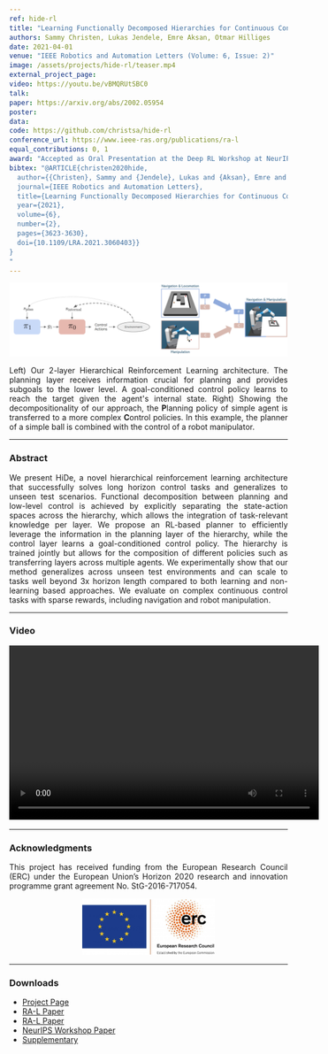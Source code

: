 ```yaml
---
ref: hide-rl
title: "Learning Functionally Decomposed Hierarchies for Continuous Control Tasks With Path Planning"
authors: Sammy Christen, Lukas Jendele, Emre Aksan, Otmar Hilliges
date: 2021-04-01
venue: "IEEE Robotics and Automation Letters (Volume: 6, Issue: 2)"
image: /assets/projects/hide-rl/teaser.mp4
external_project_page: 
video: https://youtu.be/vBMQRUtSBC0
talk: 
paper: https://arxiv.org/abs/2002.05954
poster: 
data: 
code: https://github.com/christsa/hide-rl
conference_url: https://www.ieee-ras.org/publications/ra-l
equal_contributions: 0, 1
award: "Accepted as Oral Presentation at the Deep RL Workshop at NeurIPS"
bibtex: "@ARTICLE{christen2020hide,
  author={{Christen}, Sammy and {Jendele}, Lukas and {Aksan}, Emre and {Hilliges}, Otmar},
  journal={IEEE Robotics and Automation Letters},
  title={Learning Functionally Decomposed Hierarchies for Continuous Control Tasks With Path Planning},
  year={2021},
  volume={6},
  number={2},
  pages={3623-3630},
  doi={10.1109/LRA.2021.3060403}}
}
"
---
```


<img class="fullcol" src="/assets/projects/hide-rl/teaser.png" alt="Teaser-Picture" />

<p align="justify">
    <span class="figurecap">
    Left) Our 2-layer Hierarchical Reinforcement Learning architecture. The planning layer receives information crucial for planning and provides subgoals to the lower level. A goal-conditioned control policy learns to reach the target given the agent's internal state. Right) Showing the decompositionality of our approach, the <b>P</b>lanning policy of simple agent is transferred to a more complex <b>C</b>ontrol policies. In this example, the planner of a simple ball is combined with the control of a robot manipulator.
   </span>
</p>
<hr />


<h3>Abstract</h3>
<p align="justify">
We present HiDe, a novel hierarchical reinforcement learning architecture that successfully solves long horizon control tasks and generalizes to unseen test scenarios. Functional decomposition between planning and low-level control is achieved by explicitly separating the state-action spaces across the hierarchy, which allows the integration of task-relevant knowledge per layer. We propose an RL-based planner to efficiently leverage the information in the planning layer of the hierarchy, while the control layer learns a goal-conditioned control policy. The hierarchy is trained jointly but allows for the composition of different policies such as transferring layers across multiple agents. We experimentally show that our method generalizes across unseen test environments and can scale to tasks well beyond 3x horizon length compared to both learning and non-learning based approaches. We evaluate on complex continuous control tasks with sparse rewards, including navigation and robot manipulation.</p>
<hr />
    

<h3>Video</h3>
<div class="video" align="center">
<video width="560" height="315" src="https://files.ait.ethz.ch/projects/hide-rl/downloads/hide_drlw.mp4" frameborder="0" allowfullscreen controls></video>
</div>
<hr />


<h3>Acknowledgments</h3>
<p align="justify">
This project has received funding from the European Research Council (ERC) under the European Union’s Horizon 2020 research and innovation programme grant agreement No. StG-2016-717054.
</p>
<center>
<img width="240px" src="/assets/images/ERC.jpg" />
</center>
<hr />


<h3>Downloads</h3>
<ul class="linklist">
    <li class="a-cod"><a target="_blank" title="Project Page" href="https://sites.google.com/view/hide-rl">Project Page</a></li>
    <li class="a-pdf"><a title="Paper PDF" href="https://files.ait.ethz.ch/projects/hide-rl/downloads/christen2021hide_ral.pdf">RA-L Paper</a></li>
    <li class="a-pdf"><a title="Paper PDF" href="https://files.ait.ethz.ch/projects/hide-rl/downloads/christen2021hide_ral.pdf">RA-L Paper</a></li>
    <li class="a-pdf"><a title="Paper PDF" href="https://files.ait.ethz.ch/projects/hide-rl/downloads/christen2020hide.pdf">NeurIPS Workshop Paper</a></li>
    <li class="a-pdf"><a title="Paper PDF" href="https://files.ait.ethz.ch/projects/hide-rl/downloads/hide_supplementary.pdf">Supplementary</a></li>
</ul>


